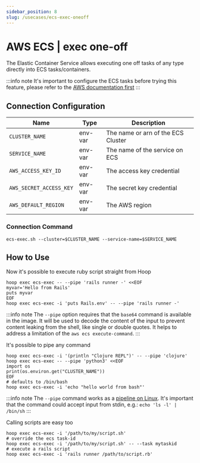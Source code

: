 ```yaml
---
sidebar_position: 8
slug: /usecases/ecs-exec-oneoff
---
```


# AWS ECS | exec one-off

The Elastic Container Service allows executing one off tasks of any type directly into ECS tasks/containers.

:::info note
It's important to configure the ECS tasks before trying this feature, please refer to the [AWS documentation first](https://docs.aws.amazon.com/AmazonECS/latest/developerguide/ecs-exec.html)
:::

## Connection Configuration

| Name                    | Type    | Description                        |
|------------------------ | ------- | ---------------------------------- |
| `CLUSTER_NAME`          | env-var | The name or arn of the ECS Cluster |
| `SERVICE_NAME`          | env-var | The name of the service on ECS     |
| `AWS_ACCESS_KEY_ID`     | env-var | The access key credential          |
| `AWS_SECRET_ACCESS_KEY` | env-var | The secret key credential          |
| `AWS_DEFAULT_REGION`    | env-var | The AWS region                     |

### Connection Command

```shell
ecs-exec.sh --cluster=$CLUSTER_NAME --service-name=$SERVICE_NAME
```

## How to Use

Now it's possible to execute ruby script straight from Hoop

```shell
hoop exec ecs-exec -- --pipe 'rails runner -' <<EOF
myvar='Hello from Rails'
puts myvar
EOF
hoop exec ecs-exec -i 'puts Rails.env' -- --pipe 'rails runner -'
```

:::info note
The `--pipe` option requires that the `base64` command is available in the image. It will be used to decode the content of the input to prevent content leaking from the shell, like single or double quotes. It helps to address a limitation of the `aws ecs execute-command`.
:::

It's possible to pipe any command

```shell
hoop exec ecs-exec -i '(println "Clojure REPL")' -- --pipe 'clojure'
hoop exec ecs-exec -- --pipe 'python3' <<EOF
import os
print(os.environ.get("CLUSTER_NAME"))
EOF
# defaults to /bin/bash
hoop exec ecs-exec -i 'echo "hello world from bash"'
```

:::info note
The `--pipe` command works as a [pipeline on Linux](https://en.wikipedia.org/wiki/Pipeline_(Unix)).
It's important that the command could accept input from stdin, e.g.: `echo 'ls -l' | /bin/sh`
:::

Calling scripts are easy too

```shell
hoop exec ecs-exec -i '/path/to/my/script.sh'
# override the ecs task-id
hoop exec ecs-exec -i '/path/to/my/script.sh' -- --task mytaskid
# execute a rails script
hoop exec ecs-exec -i 'rails runner /path/to/script.rb'
```
